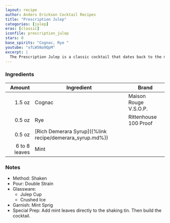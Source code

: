 ```yaml
---
layout: recipe
author: Anders Erickson Cocktail Recipes
title: "Prescription Julep"
categories: [julep]
eras: [classic]
iconfile: prescription_julep
stars: 0
base_spirits: "Cognac, Rye "
youtube: "xfLW5Na9QpM"
excerpt: |
  The Prescription Julep is a classic cocktail that dates back to the mid-1800s. It's a refreshing and complex drink that combines the flavors of rye whiskey, cognac, mint, and sugar.
---
```


### Ingredients

|        Amount | Ingredient                                               | Brand                 |
| ------------: | -------------------------------------------------------- | --------------------- |
|        1.5 oz | Cognac                                                   | Maison Rouge V.S.O.P. |
|        0.5 oz | Rye                                                      | Rittenhouse 100 Proof |
|        0.5 oz | [Rich Demerara Syrup]({%link recipe/demerara_syrup.md%}) |
| 6 to 8 leaves | Mint                                                     |

### Notes

- Method: Shaken
- Pour: Double Strain
- Glassware:
  - Julep Cup
  - Crushed Ice
- Garnish: Mint Sprig
- Special Prep: Add mint leaves directly to the shaking tin. Then build the cocktail.
